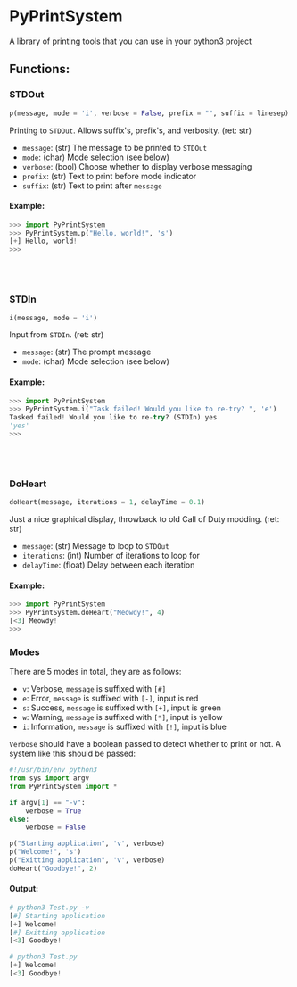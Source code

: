 # PyPrintSystem
A library of printing tools that you can use in your python3 project

## Functions:

### STDOut
```python
p(message, mode = 'i', verbose = False, prefix = "", suffix = linesep)
```
Printing to `STDOut`. Allows suffix's, prefix's, and verbosity. (ret: str)
- `message`: (str) The message to be printed to `STDOut`
- `mode`: (char) Mode selection (see below)
- `verbose`: (bool) Choose whether to display verbose messaging
- `prefix`: (str) Text to print before mode indicator
- `suffix`: (str) Text to print after `message`

#### Example:
```python
>>> import PyPrintSystem
>>> PyPrintSystem.p("Hello, world!", 's')
[+] Hello, world!
>>>
```

<br />
<br />

### STDIn
```python
i(message, mode = 'i')
```

Input from `STDIn`. (ret: str)
- `message`: (str) The prompt message
- `mode`: (char) Mode selection (see below)

#### Example:
```python
>>> import PyPrintSystem
>>> PyPrintSystem.i("Task failed! Would you like to re-try? ", 'e')
Tasked failed! Would you like to re-try? (STDIn) yes
'yes'
>>> 
```

<br />
<br />

### DoHeart
```python
doHeart(message, iterations = 1, delayTime = 0.1)
```

Just a nice graphical display, throwback to old Call of Duty modding. (ret: str)
- `message`: (str) Message to loop to `STDOut`
- `iterations`: (int) Number of iterations to loop for
- `delayTime`: (float) Delay between each iteration

#### Example:
```python
>>> import PyPrintSystem
>>> PyPrintSystem.doHeart("Meowdy!", 4)
[<3] Meowdy!
>>> 
```

### Modes
There are 5 modes in total, they are as follows:
- `v`: Verbose, `message` is suffixed with `[#]`
- `e`: Error, `message` is suffixed with `[-]`, input is red
- `s`: Success, `message` is suffixed with `[+]`, input is green
- `w`: Warning, `message` is suffixed with `[*]`, input is yellow
- `i`: Information, `message` is suffixed with `[!]`, input is blue

`Verbose` should have a boolean passed to detect whether to print or not. A system like this should be passed:

```python
#!/usr/bin/env python3
from sys import argv
from PyPrintSystem import *

if argv[1] == "-v":
    verbose = True
else:
    verbose = False

p("Starting application", 'v', verbose)
p("Welcome!", 's')
p("Exitting application", 'v', verbose)
doHeart("Goodbye!", 2)
```

#### Output:
```python
# python3 Test.py -v 
[#] Starting application
[+] Welcome!
[#] Exitting application
[<3] Goodbye!

# python3 Test.py
[+] Welcome!
[<3] Goodbye!

```
